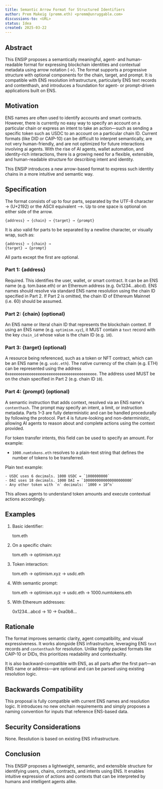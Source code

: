 ```yaml
---
title: Semantic Arrow Format for Structured Identifiers  
author: Prem Makeig (premm.eth) <premm@unruggable.com>  
discussions-to: <URL>
status: Idea  
created: 2025-03-22  
---
```


## Abstract

This ENSIP proposes a semantically meaningful, agent- and human-readable format for expressing blockchain identities and contextual metadata using arrow notation (→). The format supports a progressive structure with optional components for the chain, target, and prompt. It is compatible with ENS resolution infrastructure, particularly ENS text records and contenthash, and introduces a foundation for agent- or prompt-driven applications built on ENS.

## Motivation

ENS names are often used to identify accounts and smart contracts. However, there is currently no easy way to specify an account on a particular chain or express an intent to take an action—such as sending a specific token such as USDC to an account on a particular chain ID. Current formats (like DID or CAIP-10) can be difficult to interpret semantically, are not very human-friendly, and are not optimized for future interactions involving ai agents. With the rise of AI agents, wallet automation, and identity-rich interactions, there is a growing need for a flexible, extensible, and human-readable structure for describing intent and identity.

This ENSIP introduces a new arrow-based format to express such identity chains in a more intuitive and semantic way.

## Specification

The format consists of up to four parts, separated by the UTF-8 character → (U+2192) or the ASCII equivalent -->. Up to one space is optional on either side of the arrow.

```
{address} → {chain} → {target} → {prompt}
```

It is also valid for parts to be separated by a newline character, or visually wrap, such as:
```
{address} → {chain} → 
{target} → {prompt}
```

All parts except the first are optional.

### Part 1: {address}

Required. This identifies the user, wallet, or smart contract. It can be an ENS name (e.g. tom.base.eth) or an Ethereum address (e.g. 0x1234...abcd). ENS names should resolve via standard ENS name resolution using the chain ID specified in Part 2. If Part 2 is omitted, the chain ID of Ethereum Mainnet (i.e. 60) should be assumed.

### Part 2: {chain} (optional)

An ENS name or literal chain ID that represents the blockchain context. If using an ENS name (e.g. `optimism.xyz`), it MUST contain a `text` record with the key `chain_id` whose value is the chain ID (e.g. `10`).

### Part 3: {target} (optional)

A resource being referenced, such as a token or NFT contract, which can be an ENS name (e.g. `usdc.eth`). The native currency of the chain (e.g. ETH) can be represented using the address `0xeeeeeeeeeeeeeeeeeeeeeeeeeeeeeeeeeeeeeeee`. The address used MUST be on the chain specified in Part 2 (e.g. chain ID `10`).

### Part 4: {prompt} (optional)

A semantic instruction that adds context, resolved via an ENS name's `contenthash`. The prompt may specify an intent, a limit, or instruction metadata. Parts 1–3 are fully deterministic and can be handled procedurally by following the protocol. Part 4 is future-looking and non-deterministic, allowing AI agents to reason about and complete actions using the context provided.

For token transfer intents, this field can be used to specify an amount. For example:

- `1000.numtokens.eth` resolves to a plain-text string that defines the number of tokens to be transferred.

Plain text example:
```
- USDC uses 6 decimals. 1000 USDC = `1000000000`
- DAI uses 18 decimals. 1000 DAI = `1000000000000000000000`
- Any other token with `n` decimals: `1000 × 10^n`
```
This allows agents to understand token amounts and execute contextual actions accordingly.

## Examples

1. Basic identifier:

    tom.eth

2. On a specific chain:

    tom.eth → optimism.xyz

3. Token interaction:

    tom.eth → optimism.xyz → usdc.eth

4. With semantic prompt:

    tom.eth → optimism.xyz → usdc.eth → 1000.numtokens.eth

5. With Ethereum addresses:

    0x1234...abcd → 10 → 0xa0b8...

## Rationale

The format improves semantic clarity, agent compatibility, and visual expressiveness. It works alongside ENS infrastructure, leveraging ENS `text` records and `contenthash` for resolution. Unlike tightly packed formats like CAIP-10 or DIDs, this prioritizes readability and contextuality.

It is also backward-compatible with ENS, as all parts after the first part—an ENS name or address—are optional and can be parsed using existing resolution logic.

## Backwards Compatibility

This proposal is fully compatible with current ENS names and resolution logic. It introduces no new onchain requirements and simply proposes a naming convention for inputs that reference ENS-based data.

## Security Considerations

None. Resolution is based on existing ENS infrastructure.

## Conclusion

This ENSIP proposes a lightweight, semantic, and extensible structure for identifying users, chains, contracts, and intents using ENS. It enables intuitive expression of actions and contexts that can be interpreted by humans and intelligent agents alike.

